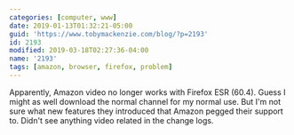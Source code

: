 ```yaml
---
categories: [computer, www]
date: 2019-01-13T01:32:21-05:00
guid: 'https://www.tobymackenzie.com/blog/?p=2193'
id: 2193
modified: 2019-03-18T02:27:36-04:00
name: '2193'
tags: [amazon, browser, firefox, problem]
---
```


Apparently, Amazon video no longer works with Firefox ESR (60.4).<!--more-->  Guess I might as well download the normal channel for my normal use.  But I'm not sure what new features they introduced that Amazon pegged their support to.  Didn't see anything video related in the change logs.
